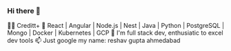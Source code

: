 ### Hi there 👋
👨‍💼 Creditt+
🌱 React | Angular | Node.js | Nest | Java | Python | PostgreSQL | Mongo | Docker | Kubernetes | GCP 
💬 I'm full stack dev, enthusiatic to excel dev tools
📫 Just google my name: reshav gupta ahmedabad

<!--
**Mca-reshav/Mca-reshav** is a ✨ _special_ ✨ repository because its `README.md` (this file) appears on your GitHub profile.

Here are some ideas to get you started:

- 🔭 I’m currently working on ... Creditt
- 🌱 I’m currently learning ...
- 👯 I’m looking to collaborate on ...
- 🤔 I’m looking for help with ...
- 💬 Ask me about ...
- 📫 How to reach me: ...
- 😄 Pronouns: ...
- ⚡ Fun fact: ...
-->
